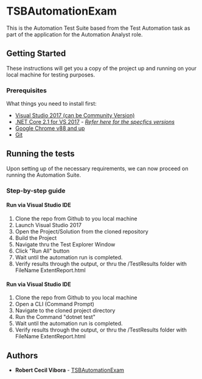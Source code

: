 # TSBAutomationExam

This is the Automation Test Suite based from the Test Automation task as part of the application for the Automation Analyst role.


## Getting Started

These instructions will get you a copy of the project up and running on your local machine for testing purposes.


### Prerequisites

What things you need to install first:

- [Visual Studio 2017 (can be Community Version)](https://visualstudio.microsoft.com/vs/older-downloads/)
- [.NET Core 2.1 for VS 2017](https://dotnet.microsoft.com/download/dotnet-core/thank-you/sdk-2.1.520-windows-x64-installer) - *[Refer here for the specfics versions](https://dotnet.microsoft.com/download/visual-studio-sdks)*
- [Google Chrome v88 and up](https://www.google.com/chrome/)
- [Git](https://git-scm.com/downloads)


## Running the tests

Upon setting up of the necessary requirements, we can now proceed on running the Automation Suite.

### Step-by-step guide

#### Run via Visual Studio IDE
1. Clone the repo from Github to you local machine
2. Launch Visual Studio 2017
3. Open the Project/Solution from the cloned repository
4. Build the Project
5. Navigate thru the Test Explorer Window
6. Click "Run All" button
7. Wait until the automation run is completed.
8. Verify results through the output, or thru the /TestResults folder with FileName ExtentReport.html

#### Run via Visual Studio IDE
1. Clone the repo from Github to you local machine
2. Open a CLI (Command Prompt)
3. Navigate to the cloned project directory
4. Run the Command "dotnet test"
5. Wait until the automation run is completed.
6. Verify results through the output, or thru the /TestResults folder with FileName ExtentReport.html

## Authors

* **Robert Cecil Vibora** - [TSBAutomationExam](https://github.com/sephiroh/TSBAutomationExam)
